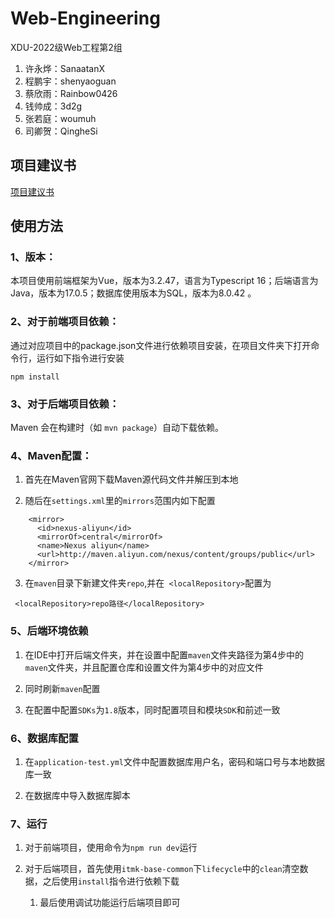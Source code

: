 # Web-Engineering

XDU-2022级Web工程第2组

1. 许永烨：SanaatanX
2. 程鹏宇：shenyaoguan
3. 蔡欣雨：Rainbow0426
4. 钱帅成：3d2g
5. 张若庭：woumuh
6. 司卿贺：QingheSi

## 项目建议书

[项目建议书](大学生社团管理系统.md)

## 使用方法

### **1、版本**：

本项目使用前端框架为Vue，版本为3.2.47，语言为Typescript 16；后端语言为Java，版本为17.0.5；数据库使用版本为SQL，版本为8.0.42 。

### 2、对于前端项目依赖：

通过对应项目中的package.json文件进行依赖项目安装，在项目文件夹下打开命令行，运行如下指令进行安装

```
npm install
```

### 3、对于后端项目依赖：

Maven 会在构建时（如 `mvn package`）自动下载依赖。

### 4、Maven配置：

1. 首先在Maven官网下载Maven源代码文件并解压到本地

2. 随后在`settings.xml`里的`mirrors`范围内如下配置

```
    <mirror>
      <id>nexus-aliyun</id>
      <mirrorOf>central</mirrorOf>
      <name>Nexus aliyun</name>
      <url>http://maven.aliyun.com/nexus/content/groups/public</url>
    </mirror>
```

3. 在`maven`目录下新建文件夹`repo`,并在` <localRepository>`配置为

```
 <localRepository>repo路径</localRepository>
```

### 5、后端环境依赖

1. 在IDE中打开后端文件夹，并在设置中配置`maven`文件夹路径为第4步中的`maven`文件夹，并且配置仓库和设置文件为第4步中的对应文件

2. 同时刷新`maven`配置

3. 在配置中配置`SDKs`为`1.8`版本，同时配置项目和模块`SDK`和前述一致

### 6、数据库配置

1. 在`application-test.yml`文件中配置数据库用户名，密码和端口号与本地数据库一致

2. 在数据库中导入数据库脚本

### 7、运行

1. 对于前端项目，使用命令为`npm run dev`运行

2. 对于后端项目，首先使用`itmk-base-common`下`lifecycle`中的`clean`清空数据，之后使用`install`指令进行依赖下载
   
   1. 最后使用调试功能运行后端项目即可








